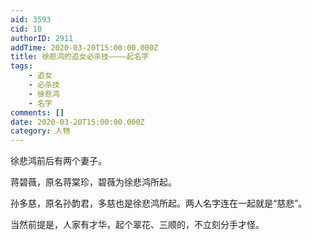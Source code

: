 ```yaml
---
aid: 3593
cid: 10
authorID: 2911
addTime: 2020-03-20T15:00:00.000Z
title: 徐悲鸿的追女必杀技————起名字
tags:
    - 追女
    - 必杀技
    - 徐悲鸿
    - 名字
comments: []
date: 2020-03-20T15:00:00.000Z
category: 人物
---
```


徐悲鸿前后有两个妻子。

蒋碧薇，原名蒋棠珍，碧薇为徐悲鸿所起。

孙多慈，原名孙韵君，多慈也是徐悲鸿所起。两人名字连在一起就是“慈悲”。

当然前提是，人家有才华，起个翠花、三顺的，不立刻分手才怪。
